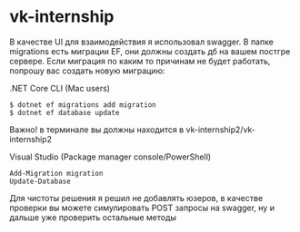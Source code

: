 # vk-internship

В качестве UI для взаимодействия я использовал swagger. В папке migrations есть миграции EF, они должны создать дб на вашем постгре сервере. 
Если миграция по каким то причинам не будет работать, попрошу вас создать новую миграцию:

.NET Core CLI (Mac users)
```
$ dotnet ef migrations add migration
$ dotnet ef database update
```
Важно! в терминале вы должны находится в vk-internship2/vk-internship2

Visual Studio (Package manager console/PowerShell)
```
Add-Migration migration
Update-Database
```

Для чистоты решения я решил не добавлять юзеров, в качестве проверки вы можете симулировать POST запросы на swagger, ну и дальше уже проверить остальные методы 
